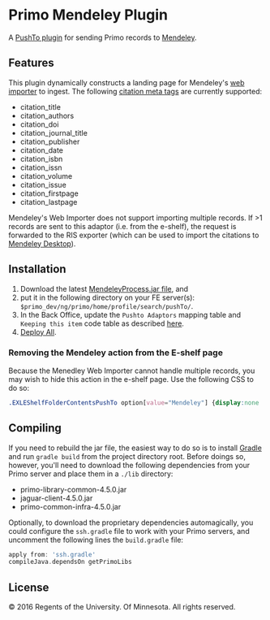 # Primo Mendeley Plugin
A [PushTo plugin](https://developers.exlibrisgroup.com/primo/integrations/frontend/pushto) for sending Primo records to [Mendeley](https://www.mendeley.com).

## Features
This plugin dynamically constructs a landing page for Mendeley's [web importer](https://www.mendeley.com/import/) to ingest. The following [citation meta tags](https://www.mendeley.com/import/information-for-publishers/#web-importer-support) are currently supported:
- citation_title
- citation_authors
- citation_doi
- citation_journal_title
- citation_publisher
- citation_date
- citation_isbn
- citation_issn
- citation_volume
- citation_issue
- citation_firstpage
- citation_lastpage
 
Mendeley's Web Importer does not support importing multiple records. If >1 records are sent to this adaptor (i.e. from the e-shelf), the request is forwarded to the RIS exporter (which can be used to import the citations to [Mendeley Desktop](https://www.mendeley.com/download-mendeley-desktop/)).

## Installation
1. Download the latest [MendeleyProcess.jar file](../../releases), and 
2. put it in the following directory on your FE server(s): `$primo_dev/ng/primo/home/profile/search/pushTo/`. 
3. In the Back Office, update the `Pushto Adaptors` mapping table and `Keeping this item` code table as described [here](https://developers.exlibrisgroup.com/primo/integrations/frontend/pushto).
4. [Deploy All](https://knowledge.exlibrisgroup.com/Primo/Product_Documentation/Back_Office_Guide/Additional_Primo_Features/Deploy_All_Configuration_Settings).

### Removing the Mendeley action from the E-shelf page
Because the Menedley Web Importer cannot handle multiple records, you may wish to hide this action in the e-shelf page. Use the following CSS to do so:
```css
.EXLEShelfFolderContentsPushTo option[value="Mendeley"] {display:none !important;}
```

## Compiling
If you need to rebuild the jar file, the easiest way to do so is to install [Gradle](http://gradle.org/) and run `gradle build` from the project directory root. Before doings so, however, you'll need to download the following dependencies from your Primo server and place them in a `./lib` directory:
- primo-library-common-4.5.0.jar
- jaguar-client-4.5.0.jar
- primo-common-infra-4.5.0.jar

Optionally, to download the proprietary dependencies automagically, you could configure the `ssh.gradle` file to work with your Primo servers, and uncomment the following lines the `build.gradle` file: 
```groovy
apply from: 'ssh.gradle'
compileJava.dependsOn getPrimoLibs
```

## License
© 2016 Regents of the University. Of Minnesota. All rights reserved.
